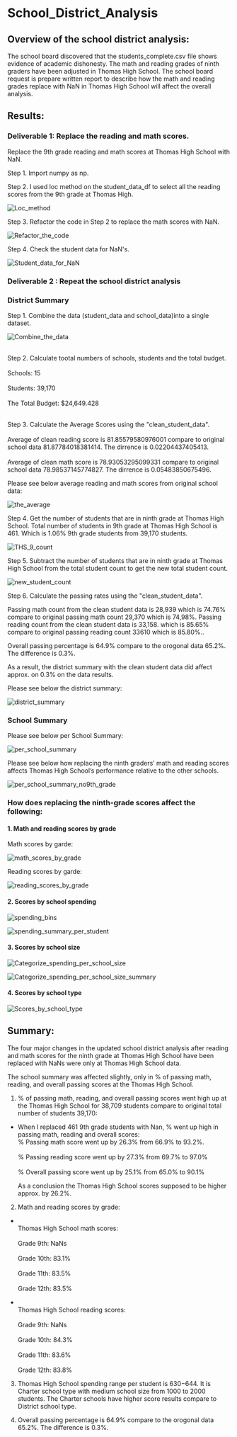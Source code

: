 # School_District_Analysis
## Overview of the school district analysis: 
The school board discovered that the students_complete.csv file shows evidence of academic dishonesty. The math and reading grades of ninth graders have been adjusted in Thomas High School. The school board request is prepare written report to describe how the math and reading grades replace with NaN in Thomas High School will affect the overall analysis.

## Results: 
### Deliverable 1: Replace the reading and math scores.
Replace the 9th grade reading and math scores at Thomas High School with NaN.

Step 1. Import numpy as np.

Step 2. I used loc method on the student_data_df to select all the reading scores from the 9th grade at Thomas High.

![Loc_method](Loc_method.png)

Step 3. Refactor the code in Step 2 to replace the math scores with NaN.

![Refactor_the_code](Refactor_the_code.png)

Step 4. Check the student data for NaN's. 

![Student_data_for_NaN](Student_data_for_NaN.png)

### Deliverable 2 : Repeat the school district analysis
### District Summary
Step 1. Combine the data (student_data and school_data)into a single dataset.

![Combine_the_data](Combine_the_data.png)

<br>Step 2. Calculate tootal numbers of schools, students and the total budget.</br>
<br>Schools: 15</br>
<br>Students: 39,170</br>
<br>The Total Budget: $24,649.428</br>

<br>Step 3. Calculate the Average Scores using the "clean_student_data".</br>
<br>Average of clean reading score is 81.85579580976001 compare to original school data 81.87784018381414. The dirrence is 0.02204437405413.</br>
<br>Average of clean math score is 78.93053295099331 compare to original school data 78.98537145774827. The dirrence is 0.05483850675496.</br>

Please see below average reading and math scores from original school data:

![the_average](the_average.png)


Step 4. Get the number of students that are in ninth grade at Thomas High School.
Total number of students in 9th grade at Thomas High School is 461. Which is 1.06% 9th grade students from 39,170 students.

![THS_9_count](THS_9_count.png)

Step 5. Subtract the number of students that are in ninth grade at Thomas High School from the total student count to get the new total student count.

![new_student_count](new_student_count.png)

Step 6. Calculate the passing rates using the "clean_student_data".

<bk>Passing math count from the clean student data is 28,939 which is 74.76% compare to original passing math count 29,370 which is 74,98%.</bk>
<bk>Passing reading count from the clean student data is 33,158. which  is 85.65% compare to original passing reading count 33610 which is 85.80%..</bk> 

Overall passing percentage is 64.9% compare to the orogonal data 65.2%. The difference is 0.3%.

As a result, the district summary with the clean student data did affect approx. on 0.3% on the data results.

Please see below the district summary:

![district_summary](district_summary.png)

### School Summary 
Please see below per School Summary:

![per_school_summary](per_school_summary.png)

Please see below how replacing the ninth graders’ math and reading scores affects Thomas High School’s performance relative to the other schools.

![per_school_summary_no9th_grade](per_school_summary_no9th_grade.png)

### How does replacing the ninth-grade scores affect the following:

#### 1. Math and reading scores by grade

Math scores by garde:

![math_scores_by_grade](math_scores_by_grade.png)

Reading scores by garde:

![reading_scores_by_grade](reading_scores_by_grade.png)

#### 2. Scores by school spending

![spending_bins](spending_bins.png)

![spending_summary_per_student](spending_summary_per_student.png)

#### 3. Scores by school size

![Categorize_spending_per_school_size](Categorize_spending_per_school_size.png)

![Categorize_spending_per_school_size_summary](Categorize_spending_per_school_size_summary.png)

#### 4. Scores by school type

![Scores_by_school_type](Scores_by_school_type.png)

## Summary: 

The four major changes in the updated school district analysis after reading and math scores for the ninth grade at Thomas High School have been replaced with NaNs were only at Thomas High School data.

<bk>The school summary was affected slightly, only in % of passing math, reading, and overall passing scores at the Thomas High School.</bk>

1. % of passing math, reading, and overall passing scores went high up at the Thomas High School for 38,709 students compare to original total number of students 39,170:

-   When I replaced 461 9th grade students with Nan, % went up high in passing math,      reading and overall scores:
<br>% Passing math score went up by 26.3% from 66.9% to 93.2%.</br>
<br>% Passing reading score went up by 27.3% from 69.7% to 97.0% </br>
<br>% Overall passing score went up by 25.1% from 65.0% to 90.1%</br>

    As a conclusion the Thomas High School scores supposed to be higher approx. by 26.2%.

2.  Math and reading scores by grade:

- <br>Thomas High School math scores:<br>
<br>Grade 9th: NaNs<br>
<br>Grade 10th: 83.1%<br>
<br>Grade 11th: 83.5%<br>
<br>Grade 12th: 83.5% <br>

- <br>Thomas High School reading scores:<br>
<br>Grade 9th: NaNs<br>
<br>Grade 10th: 84.3%<br>
<br>Grade 11th: 83.6%<br>
<br>Grade 12th: 83.8% <br>

3. Thomas High School spending range per student is $630-$644. It is Charter school type with medium school size from 1000 to 2000 students. The Charter schools have higher score results compare to District school type. 

4. Overall passing percentage is 64.9% compare to the orogonal data 65.2%. The difference is 0.3%.


